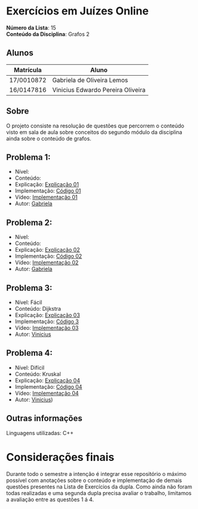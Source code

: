 # Exercícios em Juízes Online

**Número da Lista**: 15 <br>
**Conteúdo da Disciplina**: Grafos 2<br>

## Alunos
|Matrícula | Aluno |
| -- | -- |
| 17/0010872  |  Gabriela de Oliveira Lemos |
| 16/0147816 | Vinicius Edwardo Pereira Oliveira |

## Sobre 
O projeto consiste na resolução de questões que percorrem o conteúdo visto em sala de aula sobre conceitos do segundo módulo da disciplina ainda sobre o conteúdo de grafos. 

## Problema 1: []()

- Nível: 
- Conteúdo: 
- Explicação: [Explicação 01]()
- Implementação: [Código 01]()
- Vídeo: [Implementação 01]() 
- Autor: [Gabriela](https://github.com/heylisten64)

## Problema 2: []()

- Nível: 
- Conteúdo: 
- Explicação: [Explicação 02]()
- Implementação: [Código 02]()
- Vídeo: [Implementação 02]()
- Autor: [Gabriela](https://github.com/heylisten64)

## Problema 3: []()

- Nível: Fácil
- Conteúdo: Dijkstra
- Explicação: [Explicação 03](https://github.com/projeto-de-algoritmos-2024/Grafos2_JuizOnline/blob/master/explicacao/explicacao03.md)
- Implementação: [Código 3](https://github.com/projeto-de-algoritmos-2024/Grafos2_JuizOnline/blob/master/codigos/questao03.cpp)
- Vídeo: [Implementação 03](https://youtu.be/GC7Wtrii8tw)
- Autor: [Vinicius](https://github.com/viniciused26)

## Problema 4: []()

- Nível: Difícil
- Conteúdo: Kruskal
- Explicação: [Explicação 04](https://github.com/projeto-de-algoritmos-2024/Grafos2_JuizOnline/blob/master/explicacao/explicacao04.md)
- Implementação: [Código 04](https://github.com/projeto-de-algoritmos-2024/Grafos2_JuizOnline/blob/master/codigos/questao04.cpp)
- Vídeo: [Implementação 04](https://youtu.be/ghAbsIloWew)
- Autor: [Vinicius](https://github.com/viniciused26))

<!--
## Screenshots
Adicione 3 ou mais screenshots do projeto em funcionamento.
-->

## Outras informações
Linguagens utilizadas: C++

<!-- ## Instalação 
**Linguagem**: C++<br>
**Framework**: (caso exista)<br>
 Descreva os pré-requisitos para rodar o seu projeto e os comandos necessários.

## Uso 
Explique como usar seu projeto caso haja algum passo a passo após o comando de execução.

## Outros 
Quaisquer outras informações sobre seu projeto podem ser descritas abaixo.

-->

# Considerações finais
Durante todo o semestre a intenção é integrar esse repositório o máximo possível com anotações sobre o conteúdo e implementação de demais questões presentes na Lista de Exercícios da dupla. Como ainda não foram todas realizadas e uma segunda dupla precisa avaliar o trabalho, limitamos a avaliação entre as questões 1 á 4. 
